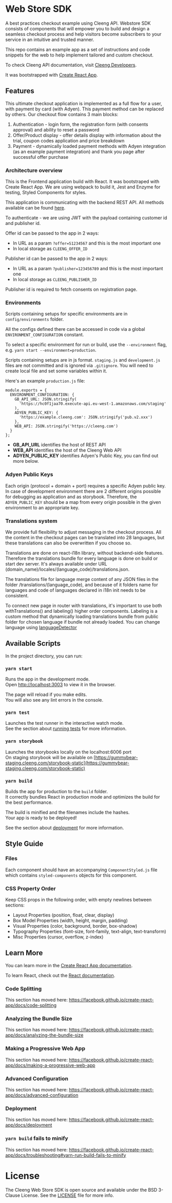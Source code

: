 # Web Store SDK

A best practices checkout example using Cleeng API. Webstore SDK consists of components that will empower you to build and design a seamless checkout process and help visitors become subscribers to your service in an intuitive and trusted manner.

This repo contains an example app as a set of instructions and code snippets for the web to help implement tailored and custom checkout.

To check Cleeng API documentation, visit [Cleeng Developers](https://developers.cleeng.com/reference).

It was bootstrapped with [Create React App](https://github.com/facebook/create-react-app).

## Features

This ultimate checkout application is implemented as a full flow for a user, with payment by card (with Adyen). This payment method can be replaced by others. Our checkout flow contains 3 main blocks:

1. Authentication - login form, the registration form (with consents approval) and ability to reset a password
2. Offer/Product display - offer details display with information about the trial, coupon codes application and price breakdown
3. Payment - dynamically loaded payment methods with Adyen integration (as an example payment integration) and thank you page after successful offer purchase

### Architecture overview

This is the Frontend application build with React. It was bootstraped with Create React App. We are using webpack to build it, Jest and Enzyme for testing, Styled Components for styles.

This application is communicating with the backend REST API. All methods available can be found <a href="https://developers.cleeng.com/tutorials/webstore-sdk#5-api-methods-used"> here</a>.

To authenticate - we are using JWT with the payload containing customer id and publisher id.

Offer id can be passed to the app in 2 ways:

- In URL as a param `?offer=S1234567` and this is the most important one
- In local storage as `CLEENG_OFFER_ID`

Publisher id can be passed to the app in 2 ways:

- In URL as a param `?publisher=123456789` and this is the most important one
- In local storage as `CLEENG_PUBLISHER_ID`

Publisher id is required to fetch consents on registration page.

### Environments

Scripts containing setups for specific environments are in `config/environments` folder.

All the configs defined there can be accessed in code via a global `ENVIRONMENT_CONFIGURATION` constant.

To select a specific environment for run or build, use the `--environment` flag, e.g. `yarn start --environment=production`.

Scripts containing setups are in js format. `staging.js` and `development.js` files are not committed and is ignored via `.gitignore`. You will need to create local file and set some variables within it.

Here's an example `production.js` file:

```
module.exports = {
  ENVIRONMENT_CONFIGURATION: {
    GB_API_URL: JSON.stringify(
      'https://hc0f1jaa70.execute-api.eu-west-1.amazonaws.com/staging'
    ),
    ADYEN_PUBLIC_KEY: {
      'https://example.cleeng.com': JSON.stringify('pub.v2.xxx')
    },
    WEB_API: JSON.stringify('https://cleeng.com')
  }
};
```

- **GB_API_URL** identifies the host of REST API
- **WEB_API** identifies the host of the Cleeng Web API
- **ADYEN_PUBLIC_KEY** identifies Adyen's Public Key, you can find out more below.

### Adyen Public Keys

Each origin (protocol + domain + port) requires a specific Adyen public key. In case of development environment there are 2 different origins possible for debugging as application and as storybook. Therefore, the `ADYEN_PUBLIC_KEY` should be a map from every origin possible in the given environment to an appropriate key.

### Translations system

We provide full flexibility to adjust messaging in the checkout process. All the content in the checkout pages can be translated into 28 languages, but these translations can also be overwritten if you choose so.

Translations are done on react-i18n library, without backend-side features. Therefore the translations bundle for every language is done on build or start dev server. It's always available under URL (domain_name)/locales/(language_code)/translations.json.<br>

The translations file for language merge content of any JSON files in the folder /translations/(language_code), and because of it folders name for languages and code of languages declared in i18n init needs to be consistent.<br>

To connect new page in router with translations, it's important to use both withTranslations() and labeling() higher order components. Labeling is a custom method that dynamically loading translations bundle from public folder for chosen language if bundle not already loaded. You can change language using [languageDetector](https://github.com/i18next/i18next-browser-languageDetector)<br>

## Available Scripts

In the project directory, you can run:

### `yarn start`

Runs the app in the development mode.<br>
Open [http://localhost:3003](http://localhost:3003) to view it in the browser.

The page will reload if you make edits.<br>
You will also see any lint errors in the console.

### `yarn test`

Launches the test runner in the interactive watch mode.<br>
See the section about [running tests](https://facebook.github.io/create-react-app/docs/running-tests) for more information.

### `yarn storybook`

Launches the storybooks locally on the localhost:6006 port <br>
On staging storybook will be available on [https://gummybear-staging.cleeng.com/storybook-static](https://gummybear-staging.cleeng.com/storybook-static)

### `yarn build`

Builds the app for production to the `build` folder.<br>
It correctly bundles React in production mode and optimizes the build for the best performance.

The build is minified and the filenames include the hashes.<br>
Your app is ready to be deployed!

See the section about [deployment](https://facebook.github.io/create-react-app/docs/deployment) for more information.

## Style Guide

### Files

Each component should have an accompanying `ComponentStyled.js` file which contains `styled-components` objects for this component.

### CSS Property Order

Keep CSS props in the following order, with empty newlines between sections:

- Layout Properties (position, float, clear, display)
- Box Model Properties (width, height, margin, padding)
- Visual Properties (color, background, border, box-shadow)
- Typography Properties (font-size, font-family, text-align, text-transform)
- Misc Properties (cursor, overflow, z-index)

## Learn More

You can learn more in the [Create React App documentation](https://facebook.github.io/create-react-app/docs/getting-started).

To learn React, check out the [React documentation](https://reactjs.org/).

### Code Splitting

This section has moved here: https://facebook.github.io/create-react-app/docs/code-splitting

### Analyzing the Bundle Size

This section has moved here: https://facebook.github.io/create-react-app/docs/analyzing-the-bundle-size

### Making a Progressive Web App

This section has moved here: https://facebook.github.io/create-react-app/docs/making-a-progressive-web-app

### Advanced Configuration

This section has moved here: https://facebook.github.io/create-react-app/docs/advanced-configuration

### Deployment

This section has moved here: https://facebook.github.io/create-react-app/docs/deployment

### `yarn build` fails to minify

This section has moved here: https://facebook.github.io/create-react-app/docs/troubleshooting#yarn-run-build-fails-to-minify

# License

The Cleeng Web Store SDK is open source and available under the BSD 3-Clause License. See the [LICENSE](LICENSE.md) file for more info.
